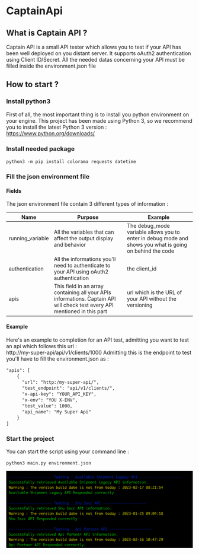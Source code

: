 # CaptainApi

## What is Captain API ?
Captain API is a small API tester which allows you to test if your API has been well deployed on you distant server.
It supports oAuth2 authentication using Client ID/Secret.
All the needed datas concerning your API must be filled inside the environment.json file
## How to start ?
### Install python3
First of all, the most important thing is to install you python environment on your engine.
This project has been made using Python 3, so we recommend you to install the latest Python 3 version : 
https://www.python.org/downloads/
### Install needed package
```
python3 -m pip install colorama requests datetime
```
### Fill the json environment file
#### Fields
The json environment file contain 3 different types of information : 

| Name             | Purpose                                                                                                                    | Example                                                                                                  |
|------------------|----------------------------------------------------------------------------------------------------------------------------|----------------------------------------------------------------------------------------------------------|
| running_variable | All the variables that can affect the output display and behavior                                                          | The debug_mode variable allows you to enter in debug mode and shows you what is going on behind the code |
| authentication   | All the informations you'll need to authenticate to your API using oAuth2 authentication                                   | the client_id                                                                                            |
| apis             | This field in an array containing all your APIs informations. Captain API will check test every API mentioned in this part | url which is the URL of your API without the versioning                                                  |

#### Example
Here's an example to completion for an API test, admitting you want to test an api which follows this url : <br>
http://my-super-api/api/v1/clients/1000
Admitting this is the endpoint to test you'll have to fill the environment.json as : 
```
"apis": [
    {
      "url": "http:/my-super-api/",
      "test_endpoint": "api/v1/clients/",
      "x-api-key": "YOUR_API_KEY",
      "x-env": "YOU X-ENV",
      "test_value": 1000,
      "api_name": "My Super Api"
    }
]
```
### Start the project
You can start the script using your command line : 
```
python3 main.py environment.json
```
![img.png](img/img.png)

